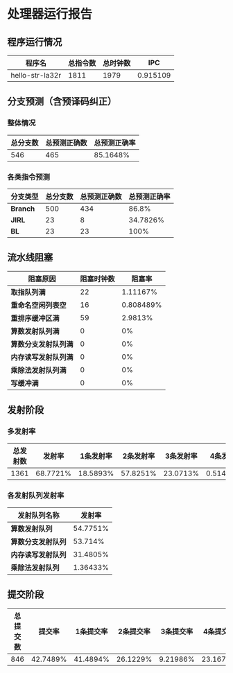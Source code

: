 # 处理器运行报告
## 程序运行情况
|程序名|总指令数|总时钟数|IPC|
|---|---|---|---|
|hello-str-la32r|1811|1979|0.915109|

## 分支预测（含预译码纠正）
### 整体情况
|总分支数|总预测正确数|总预测正确率|
|---|---|---|
|546|465|85.1648%|

### 各类指令预测
|分支类型|总分支数|总预测正确数|总预测正确率|
|---|---|---|---|
|**Branch**| 500 | 434 | 86.8%|
|**JIRL**| 23 | 8 | 34.7826%|
|**BL**| 23 | 23 | 100%|

## 流水线阻塞
|阻塞原因|阻塞时钟数|阻塞率|
|---|---|---|
|**取指队列满**| 22 | 1.11167%|
|**重命名空闲列表空**|16 | 0.808489%|
|**重排序缓冲区满**|59 | 2.9813%|
|**算数发射队列满**|0 | 0%|
|**算数分支发射队列满**|0 | 0%|
|**内存读写发射队列满**|0 | 0%|
|**乘除法发射队列满**|0 | 0%|
|**写缓冲满**|0 | 0%|

## 发射阶段
### 多发射率
|总发射数|发射率|1条发射率|2条发射率|3条发射率|4条发射率|
|---|---|---|---|---|---|
|1361|68.7721%|18.5893%|57.8251%|23.0713%|0.514328%|

### 各发射队列发射率
|发射队列名称|发射率|
|---|---|
|**算数发射队列**|54.7751%|
|**算数分支发射队列**|53.714%|
|**内存读写发射队列**|31.4805%|
|**乘除法发射队列**|1.36433%|

## 提交阶段
|总提交数|提交率|1条提交率|2条提交率|3条提交率|4条提交率|
|---|---|---|---|---|---|
|846|42.7489%|41.4894%|26.1229%|9.21986%|23.1678%|
